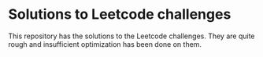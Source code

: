 # Solutions to Leetcode challenges

This repository has the solutions to the Leetcode challenges. They are quite rough and insufficient optimization has been done on them.
